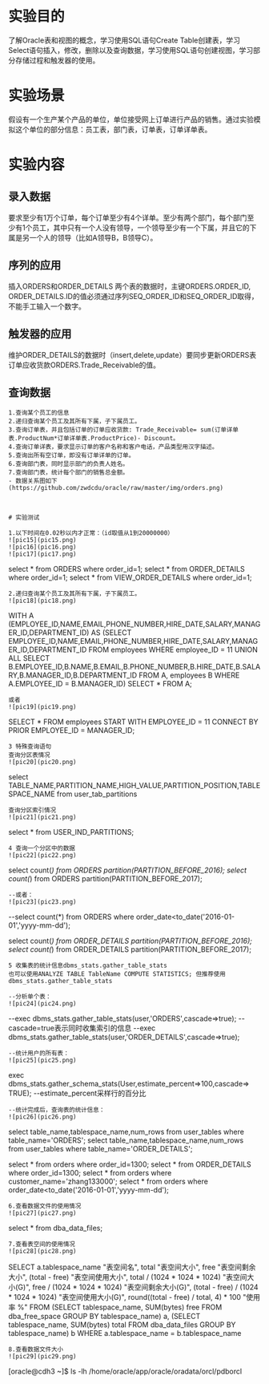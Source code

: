 # 实验目的
了解Oracle表和视图的概念，学习使用SQL语句Create Table创建表，学习Select语句插入，修改，删除以及查询数据，学习使用SQL语句创建视图，学习部分存储过程和触发器的使用。
# 实验场景
假设有一个生产某个产品的单位，单位接受网上订单进行产品的销售。通过实验模拟这个单位的部分信息：员工表，部门表，订单表，订单详单表。
# 实验内容
录入数据
---
要求至少有1万个订单，每个订单至少有4个详单。至少有两个部门，每个部门至少有1个员工，其中只有一个人没有领导，一个领导至少有一个下属，并且它的下属是另一个人的领导（比如A领导B，B领导C）。

序列的应用
---
插入ORDERS和ORDER_DETAILS 两个表的数据时，主键ORDERS.ORDER_ID, ORDER_DETAILS.ID的值必须通过序列SEQ_ORDER_ID和SEQ_ORDER_ID取得，不能手工输入一个数字。

触发器的应用
---
维护ORDER_DETAILS的数据时（insert,delete,update）要同步更新ORDERS表订单应收货款ORDERS.Trade_Receivable的值。

查询数据
---
```
1.查询某个员工的信息
2.递归查询某个员工及其所有下属，子下属员工。
3.查询订单表，并且包括订单的订单应收货款: Trade_Receivable= sum(订单详单表.ProductNum*订单详单表.ProductPrice)- Discount。
4.查询订单详表，要求显示订单的客户名称和客户电话，产品类型用汉字描述。
5.查询出所有空订单，即没有订单详单的订单。
6.查询部门表，同时显示部门的负责人姓名。
7.查询部门表，统计每个部门的销售总金额。
- 数据关系图如下 (https://github.com/zwdcdu/oracle/raw/master/img/orders.png)



# 实验测试

1.以下时间在0.02秒以内才正常：（id取值从1到20000000）
![pic15](pic15.png)
![pic16](pic16.png)
![pic17](pic17.png)
```
select * from ORDERS where  order_id=1;
select * from ORDER_DETAILS where  order_id=1;
select * from VIEW_ORDER_DETAILS where order_id=1;
```
2.递归查询某个员工及其所有下属，子下属员工。
![pic18](pic18.png)
```
WITH A (EMPLOYEE_ID,NAME,EMAIL,PHONE_NUMBER,HIRE_DATE,SALARY,MANAGER_ID,DEPARTMENT_ID) AS
  (SELECT EMPLOYEE_ID,NAME,EMAIL,PHONE_NUMBER,HIRE_DATE,SALARY,MANAGER_ID,DEPARTMENT_ID
    FROM employees WHERE employee_ID = 11
    UNION ALL
  SELECT B.EMPLOYEE_ID,B.NAME,B.EMAIL,B.PHONE_NUMBER,B.HIRE_DATE,B.SALARY,B.MANAGER_ID,B.DEPARTMENT_ID
    FROM A, employees B WHERE A.EMPLOYEE_ID = B.MANAGER_ID)
SELECT * FROM A;
```
或者
![pic19](pic19.png)
```
SELECT * FROM employees START WITH EMPLOYEE_ID = 11 CONNECT BY PRIOR EMPLOYEE_ID = MANAGER_ID;
```
3 特殊查询语句
查询分区表情况
![pic20](pic20.png)
```
select TABLE_NAME,PARTITION_NAME,HIGH_VALUE,PARTITION_POSITION,TABLESPACE_NAME from user_tab_partitions
```
查询分区索引情况
![pic21](pic21.png)
```
select * from USER_IND_PARTITIONS;
```
4 查询一个分区中的数据
![pic22](pic22.png)
```
select count(*) from ORDERS partition(PARTITION_BEFORE_2016);
select count(*) from ORDERS partition(PARTITION_BEFORE_2017);
```
--或者：
![pic23](pic23.png)
```
--select count(*) from ORDERS where order_date<to_date('2016-01-01','yyyy-mm-dd');

select count(*) from ORDER_DETAILS partition(PARTITION_BEFORE_2016);
select count(*) from ORDER_DETAILS partition(PARTITION_BEFORE_2017);
```
5 收集表的统计信息dbms_stats.gather_table_stats
也可以使用ANALYZE TABLE TableName COMPUTE STATISTICS; 但推荐使用dbms_stats.gather_table_stats

--分析单个表：
![pic24](pic24.png)
```
--exec dbms_stats.gather_table_stats(user,'ORDERS',cascade=>true); --cascade=true表示同时收集索引的信息
--exec dbms_stats.gather_table_stats(user,'ORDER_DETAILS',cascade=>true);
```
--统计用户的所有表：
![pic25](pic25.png)
```
exec dbms_stats.gather_schema_stats(User,estimate_percent=>100,cascade=> TRUE); --estimate_percent采样行的百分比
```
--统计完成后，查询表的统计信息：
![pic26](pic26.png)
```
select table_name,tablespace_name,num_rows from user_tables where table_name='ORDERS';
select table_name,tablespace_name,num_rows from user_tables where table_name='ORDER_DETAILS';


select * from orders where order_id=1300;
select * from ORDER_DETAILS where order_id=1300;
select * from orders where customer_name='zhang133000';
select * from orders where order_date<to_date('2016-01-01','yyyy-mm-dd');
```
6.查看数据文件的使用情况
![pic27](pic27.png)
```
select * from dba_data_files;
```
7.查看表空间的使用情况
![pic28](pic28.png)
```
SELECT a.tablespace_name "表空间名",
total "表空间大小",
free "表空间剩余大小",
(total - free) "表空间使用大小",
total / (1024 * 1024 * 1024) "表空间大小(G)",
free / (1024 * 1024 * 1024) "表空间剩余大小(G)",
(total - free) / (1024 * 1024 * 1024) "表空间使用大小(G)",
round((total - free) / total, 4) * 100 "使用率 %"
FROM (SELECT tablespace_name, SUM(bytes) free
FROM dba_free_space
GROUP BY tablespace_name) a,
(SELECT tablespace_name, SUM(bytes) total
FROM dba_data_files
GROUP BY tablespace_name) b
WHERE a.tablespace_name = b.tablespace_name
```
8.查看数据文件大小
![pic29](pic29.png)
```
[oracle@cdh3 ~]$ ls -lh /home/oracle/app/oracle/oradata/orcl/pdborcl
```
